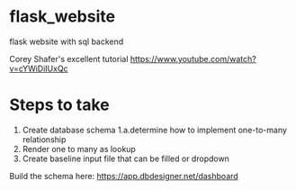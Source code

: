 # flask_website
flask website with sql backend


Corey Shafer's excellent tutorial
https://www.youtube.com/watch?v=cYWiDiIUxQc

# Steps to take
1. Create database schema
    1.a.determine how to implement one-to-many relationship
2. Render one to many as lookup
3. Create baseline input file that can be filled or dropdown

Build the schema here:
https://app.dbdesigner.net/dashboard
